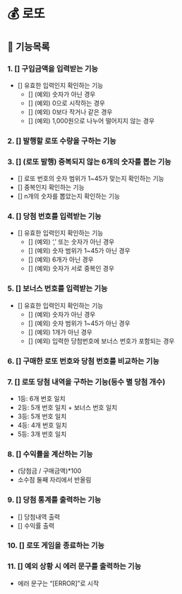 # 💰 로또

## 🐾 기능목록

### 1. [] 구입금액을 입력받는 기능

- [] 유효한 입력인지 확인하는 기능
  - [] (예외) 숫자가 아닌 경우
  - [] (예외) 0으로 시작하는 경우
  - [] (예외) 0보다 작거나 같은 경우
  - [] (예외) 1,000원으로 나누어 떨어지지 않는 경우

### 2. [] 발행할 로또 수량을 구하는 기능

### 3. [] (로또 발행) 중복되지 않는 6개의 숫자를 뽑는 기능

- [] 로또 번호의 숫자 범위가 1~45가 맞는지 확인하는 기능
- [] 중복인지 확인하는 기능
- [] n개의 숫자를 뽑았는지 확인하는 기능

### 4. [] 당첨 번호를 입력받는 기능

- [] 유효한 입력인지 확인하는 기능
  - [] (예외) ‘,’ 또는 숫자가 아닌 경우
  - [] (예외) 숫자 범위가 1~45가 아닌 경우
  - [] (예외) 6개가 아닌 경우
  - [] (예외) 숫자가 서로 중복인 경우

### 5. [] 보너스 번호를 입력받는 기능

- [] 유효한 입력인지 확인하는 기능
  - [] (예외) 숫자가 아닌 경우
  - [] (예외) 숫자 범위가 1~45가 아닌 경우
  - [] (예외) 1개가 아닌 경우
  - [] (예외) 입력한 당첨번호에 보너스 번호가 포함되는 경우

### 6. [] 구매한 로또 번호와 당첨 번호를 비교하는 기능

### 7. [] 로또 당첨 내역을 구하는 기능(등수 별 당첨 개수)

- 1등: 6개 번호 일치
- 2등: 5개 번호 일치 + 보너스 번호 일치
- 3등: 5개 번호 일치
- 4등: 4개 번호 일치
- 5등: 3개 번호 일치

### 8. [] 수익률을 계산하는 기능

- (당첨금 / 구매금액)\*100
- 소수점 둘째 자리에서 반올림

### 9. [] 당첨 통계를 출력하는 기능

- [] 당첨내역 출력
- [] 수익률 출력

### 10. [] 로또 게임을 종료하는 기능

### 11. [] 예외 상황 시 에러 문구를 출력하는 기능

- 에러 문구는 “[ERROR]”로 시작

